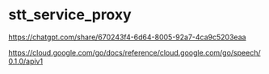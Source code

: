 # stt_service_proxy

https://chatgpt.com/share/670243f4-6d64-8005-92a7-4ca9c5203eaa

https://cloud.google.com/go/docs/reference/cloud.google.com/go/speech/0.1.0/apiv1
